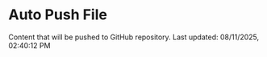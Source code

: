 # Auto Push File

Content that will be pushed to GitHub repository.
Last updated: 08/11/2025, 02:40:12 PM